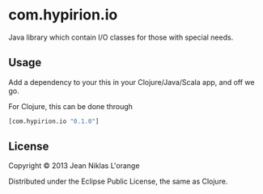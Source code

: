 # com.hypirion.io

Java library which contain I/O classes for those with special needs.

## Usage

Add a dependency to your this in your Clojure/Java/Scala app, and off we go.

For Clojure, this can be done through

```clj
[com.hypirion.io "0.1.0"]
```

## License

Copyright © 2013 Jean Niklas L'orange

Distributed under the Eclipse Public License, the same as Clojure.
